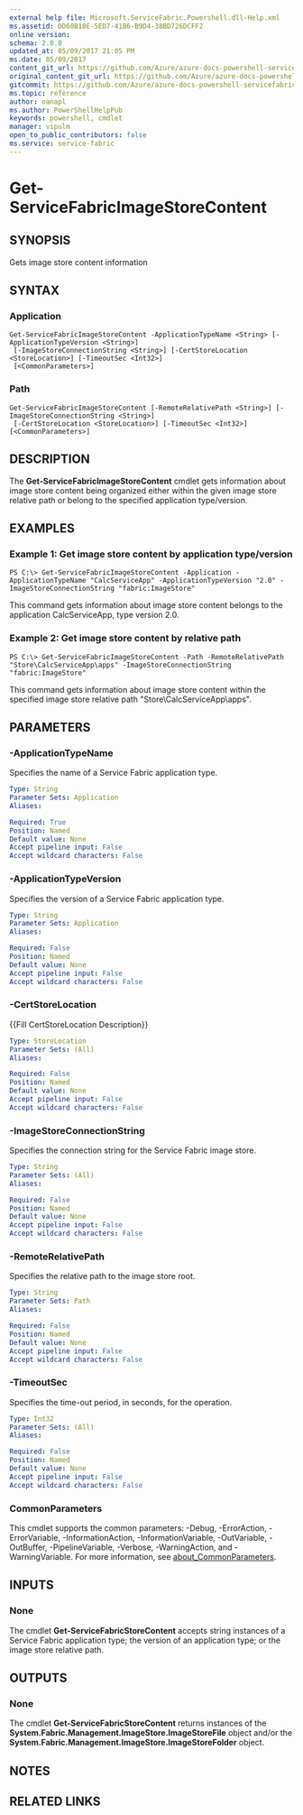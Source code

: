 ```yaml
---
external help file: Microsoft.ServiceFabric.Powershell.dll-Help.xml
ms.assetid: DD60B18E-5ED7-41B6-B9D4-38BD726DCFF2
online version:
schema: 2.0.0
updated_at: 05/09/2017 21:05 PM
ms.date: 05/09/2017
content_git_url: https://github.com/Azure/azure-docs-powershell-servicefabric/blob/V5.6_Updates/Service-Fabric-cmdlets/ServiceFabric/vlatest/Get-ServiceFabricImageStoreContent.md
original_content_git_url: https://github.com/Azure/azure-docs-powershell-servicefabric/blob/V5.6_Updates/Service-Fabric-cmdlets/ServiceFabric/vlatest/Get-ServiceFabricImageStoreContent.md
gitcommit: https://github.com/Azure/azure-docs-powershell-servicefabric/blob/c1b7792bfa7505252a5e7b377993086efa446f5b
ms.topic: reference
author: oanapl
ms.author: PowerShellHelpPub
keywords: powershell, cmdlet
manager: vipulm
open_to_public_contributors: false
ms.service: service-fabric
---
```


# Get-ServiceFabricImageStoreContent

## SYNOPSIS
Gets image store content information

## SYNTAX

### Application
```
Get-ServiceFabricImageStoreContent -ApplicationTypeName <String> [-ApplicationTypeVersion <String>]
 [-ImageStoreConnectionString <String>] [-CertStoreLocation <StoreLocation>] [-TimeoutSec <Int32>]
 [<CommonParameters>]
```

### Path
```
Get-ServiceFabricImageStoreContent [-RemoteRelativePath <String>] [-ImageStoreConnectionString <String>]
 [-CertStoreLocation <StoreLocation>] [-TimeoutSec <Int32>] [<CommonParameters>]
```

## DESCRIPTION
The **Get-ServiceFabricImageStoreContent** cmdlet gets information about image store content being organized either within the given image store relative path or belong to the specified application type/version.

## EXAMPLES

### Example 1: Get image store content by application type/version
```
PS C:\> Get-ServiceFabricImageStoreContent -Application -ApplicationTypeName "CalcServiceApp" -ApplicationTypeVersion "2.0" -ImageStoreConnectionString "fabric:ImageStore"
```

This command gets information about image store content belongs to the application CalcServiceApp, type version 2.0.

### Example 2: Get image store content by relative path
```
PS C:\> Get-ServiceFabricImageStoreContent -Path -RemoteRelativePath "Store\CalcServiceApp\apps" -ImageStoreConnectionString "fabric:ImageStore"
```

This command gets information about image store content within the specified image store relative path "Store\CalcServiceApp\apps".

## PARAMETERS

### -ApplicationTypeName
Specifies the name of a Service Fabric application type.

```yaml
Type: String
Parameter Sets: Application
Aliases: 

Required: True
Position: Named
Default value: None
Accept pipeline input: False
Accept wildcard characters: False
```

### -ApplicationTypeVersion
Specifies the version of a Service Fabric application type.

```yaml
Type: String
Parameter Sets: Application
Aliases: 

Required: False
Position: Named
Default value: None
Accept pipeline input: False
Accept wildcard characters: False
```

### -CertStoreLocation
{{Fill CertStoreLocation Description}}

```yaml
Type: StoreLocation
Parameter Sets: (All)
Aliases: 

Required: False
Position: Named
Default value: None
Accept pipeline input: False
Accept wildcard characters: False
```

### -ImageStoreConnectionString
Specifies the connection string for the Service Fabric image store.

```yaml
Type: String
Parameter Sets: (All)
Aliases: 

Required: False
Position: Named
Default value: None
Accept pipeline input: False
Accept wildcard characters: False
```

### -RemoteRelativePath
Specifies the relative path to the image store root.

```yaml
Type: String
Parameter Sets: Path
Aliases: 

Required: False
Position: Named
Default value: None
Accept pipeline input: False
Accept wildcard characters: False
```

### -TimeoutSec
Specifies the time-out period, in seconds, for the operation.

```yaml
Type: Int32
Parameter Sets: (All)
Aliases: 

Required: False
Position: Named
Default value: None
Accept pipeline input: False
Accept wildcard characters: False
```

### CommonParameters
This cmdlet supports the common parameters: -Debug, -ErrorAction, -ErrorVariable, -InformationAction, -InformationVariable, -OutVariable, -OutBuffer, -PipelineVariable, -Verbose, -WarningAction, and -WarningVariable. For more information, see [about_CommonParameters](http://go.microsoft.com/fwlink/?LinkID=113216).

## INPUTS

### None
The cmdlet **Get-ServiceFabricStoreContent** accepts string instances of a Service Fabric application type; the version of an application type; or the image store relative path.

## OUTPUTS

### None
The cmdlet **Get-ServiceFabricStoreContent** returns instances of the  **System.Fabric.Management.ImageStore.ImageStoreFile** object and/or the **System.Fabric.Management.ImageStore.ImageStoreFolder** object.

## NOTES

## RELATED LINKS

